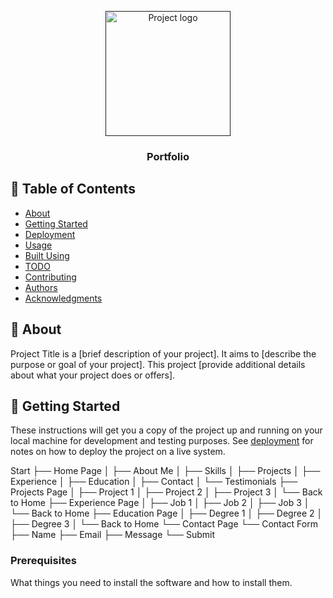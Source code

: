 <p align="center">
  <a href="" rel="noopener">
    <img width=200px height=200px src="https://images.creativemarket.com/0.1.0/ps/2414443/1160/772/m1/fpnw/wm0/screen-1-.jpg?1489619691&s=323da801d22b9c14f16b7c1482485809" alt="Project logo">
  </a>
</p>
<h3 align="center">Portfolio</h3>
<div align="center">
 
</div>


## 📝 Table of Contents
- [About](#about)
- [Getting Started](#getting_started)
- [Deployment](#deployment)
- [Usage](#usage)
- [Built Using](#built_using)
- [TODO](../TODO.md)
- [Contributing](../CONTRIBUTING.md)
- [Authors](#authors)
- [Acknowledgments](#acknowledgement)
## 🧐 About <a name = "about"></a>
Project Title is a [brief description of your project]. It aims to [describe the purpose or goal of your project]. This project [provide additional details about what your project does or offers].

## 🏁 Getting Started <a name = "getting_started"></a>
These instructions will get you a copy of the project up and running on your local machine for development and testing purposes. See [deployment](#deployment) for notes on how to deploy the project on a live system.

Start
├── Home Page
│   ├── About Me
│   ├── Skills
│   ├── Projects
│   ├── Experience
│   ├── Education
│   ├── Contact
│   └── Testimonials
├── Projects Page
│   ├── Project 1
│   ├── Project 2
│   ├── Project 3
│   └── Back to Home
├── Experience Page
│   ├── Job 1
│   ├── Job 2
│   ├── Job 3
│   └── Back to Home
├── Education Page
│   ├── Degree 1
│   ├── Degree 2
│   ├── Degree 3
│   └── Back to Home
└── Contact Page
    └── Contact Form
        ├── Name
        ├── Email
        ├── Message
        └── Submit












### Prerequisites
What things you need to install the software and how to install them.
